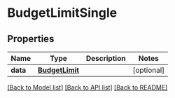# BudgetLimitSingle

## Properties
Name | Type | Description | Notes
------------ | ------------- | ------------- | -------------
**data** | [**BudgetLimit**](BudgetLimit.md) |  | [optional] 

[[Back to Model list]](../README.md#documentation-for-models) [[Back to API list]](../README.md#documentation-for-api-endpoints) [[Back to README]](../README.md)


